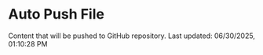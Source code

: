 # Auto Push File

Content that will be pushed to GitHub repository.
Last updated: 06/30/2025, 01:10:28 PM